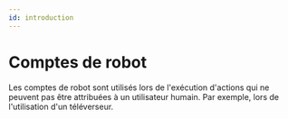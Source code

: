 ```yaml
---
id: introduction
---
```


# Comptes de robot

Les comptes de robot sont utilisés lors de l'exécution d'actions qui ne peuvent pas être attribuées à un utilisateur humain. Par exemple, lors de l'utilisation d'un téléverseur.
